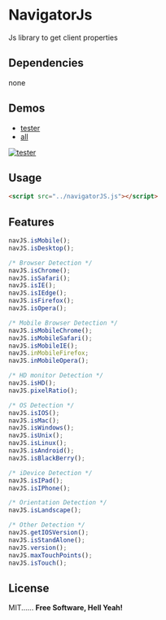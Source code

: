 # NavigatorJs
Js library to get client properties

## Dependencies
  none

## Demos
  - [tester]
  - [all]


<a href="http://hictech.github.io/navJs/tester/index.html" target="_blank"><img alt="tester" src="https://raw.githubusercontent.com/hicTech/navJs/gh-pages/tester.png" title="tester"/></a>

## Usage
```html
<script src="../navigatorJS.js"></script>
```

## Features
```js
navJS.isMobile();
navJS.isDesktop();

/* Browser Detection */
navJS.isChrome();
navJS.isSafari();
navJS.isIE();
navJS.isIEdge();
navJS.isFirefox();
navJS.isOpera();

/* Mobile Browser Detection */
navJS.isMobileChrome();
navJS.isMobileSafari();
navJS.isMobileIE();
navJS.inMobileFirefox;
navJS.inMobileOpera();

/* HD monitor Detection */
navJS.isHD();
navJS.pixelRatio();

/* OS Detection */
navJS.isIOS();
navJS.isMac();
navJS.isWindows();
navJS.isUnix();
navJS.isLinux();
navJS.isAndroid();
navJS.isBlackBerry();

/* iDevice Detection */
navJS.isIPad();
navJS.isIPhone();

/* Orientation Detection */
navJS.isLandscape();

/* Other Detection */
navJS.getIOSVersion();
navJS.isStandAlone();
navJS.version();
navJS.maxTouchPoints();
navJS.isTouch();


```

## License

MIT...... 
**Free Software, Hell Yeah!**



   [jquery]: <https://jquery.com/>
   [underscore]: <http://underscorejs.org/>
   [tester]: <http://hictech.github.io/navJs/tester/index.html>
   [all]: <http://hictech.github.io/navJs/>
   [underscore+]: <http://hictech.com/>


